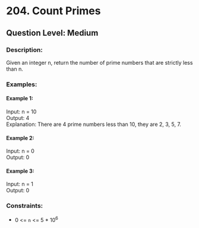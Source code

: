 # 204. Count Primes
## Question Level: Medium
### Description:
Given an integer n, return the number of prime numbers that are strictly less than n.

### Examples:
#### Example 1:

Input: n = 10  
Output: 4  
Explanation: There are 4 prime numbers less than 10, they are 2, 3, 5, 7.  
#### Example 2:

Input: n = 0   
Output: 0  
#### Example 3:

Input: n = 1  
Output: 0  

### Constraints:

- 0 <= `n` <= 5 * 10<sup>6</sup>